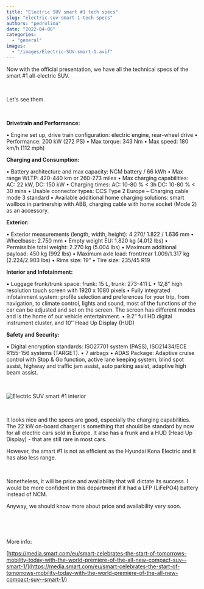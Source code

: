 ```yaml
---
title: "Electric SUV smart #1 tech specs"
slug: "electric-suv-smart-1-tech-specs"
authors: "pedrolima"
date: "2022-04-08"
categories: 
  - "general"
images: 
  - "/images/Electric-SUV-smart-1.avif"
---
```


Now with the official presentation, we have all the technical specs of the smart #1 all-electric SUV.

 

Let's see them.

 

**Drivetrain and Performance:**

• Engine set up, drive train configuration: electric engine, rear-wheel drive • Performance: 200 kW (272 PS) • Max torque: 343 Nm • Max speed: 180 km/h (112 mph)

**Charging and Consumption:**

• Battery architecture and max capacity: NCM battery / 66 kWh • Max range WLTP: 420-440 km or 260-273 miles • Max charging capabilities: AC: 22 kW, DC: 150 kW • Charging times: AC: 10-80 % < 3h DC: 10-80 % < 30 mins • Usable connector types: CCS Type 2 Europe – Charging cable mode 3 standard • Available additional home charging solutions: smart wallbox in partnership with ABB, charging cable with home socket (Mode 2) as an accessory.

**Exterior:**

• Exterior measurements (length, width, height): 4.270/ 1.822 / 1.636 mm • Wheelbase: 2.750 mm • Empty weight EU: 1.820 kg (4.012 lbs) • Permissible total weight: 2.270 kg (5.004 lbs) • Maximum additional payload: 450 kg (992 lbs) • Maximum axle load: front/rear 1.009/1.317 kg (2.224/2.903 lbs) • Rims size: 19” • Tire size: 235/45 R19

**Interior and Infotainment:**

• Luggage frunk/trunk space: frunk: 15 L, trunk: 273-411 L • 12,8” high resolution touch screen with 1920 x 1080 pixels • Fully integrated infotainment system: profile selection and preferences for your trip, from navigation, to climate control, lights and sound, most of the functions of the car can be adjusted and set on the screen. The screen has different modes and is the home of our vehicle entertainment. • 9.2” full HD digital instrument cluster, and 10’’ Head Up Display (HUD)

**Safety and Security:**

• Digital encryption standards: ISO27701 system (PASS), ISO21434/ECE R155-156 systems (TARGET). • 7 airbags • ADAS Package: Adaptive cruise control with Stop & Go function, active lane keeping system, blind spot assist, highway and traffic jam assist, auto parking assist, adaptive high beam assist.

 

![Electric SUV smart #1 interior](images/Electric-SUV-smart-1-interior.avif)

 

It looks nice and the specs are good, especially the charging capabilities. The 22 kW on-board charger is something that should be standard by now for all electric cars sold in Europe. It also has a frunk and a HUD (Head Up Display) - that are still rare in most cars.

However, the smart #1 is not as efficient as the Hyundai Kona Electric and it has also less range.

 

Nonetheless, it will be price and availability that will dictate its success. I would be more confident in this department if it had a LFP (LiFePO4) battery instead of NCM.

Anyway, we should know more about price and availability very soon.

 

 

More info:

[https://media.smart.com/eu/smart-celebrates-the-start-of-tomorrows-mobility-today-with-the-world-premiere-of-the-all-new-compact-suv--smart-1/](https://media.smart.com/eu/smart-celebrates-the-start-of-tomorrows-mobility-today-with-the-world-premiere-of-the-all-new-compact-suv--smart-1/)

